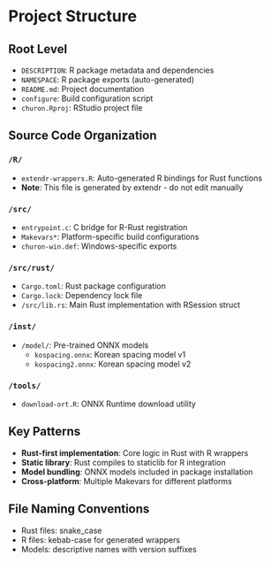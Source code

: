 # Project Structure

## Root Level
- `DESCRIPTION`: R package metadata and dependencies
- `NAMESPACE`: R package exports (auto-generated)
- `README.md`: Project documentation
- `configure`: Build configuration script
- `churon.Rproj`: RStudio project file

## Source Code Organization

### `/R/`
- `extendr-wrappers.R`: Auto-generated R bindings for Rust functions
- **Note**: This file is generated by extendr - do not edit manually

### `/src/`
- `entrypoint.c`: C bridge for R-Rust registration
- `Makevars*`: Platform-specific build configurations
- `churon-win.def`: Windows-specific exports

### `/src/rust/`
- `Cargo.toml`: Rust package configuration
- `Cargo.lock`: Dependency lock file
- `/src/lib.rs`: Main Rust implementation with RSession struct

### `/inst/`
- `/model/`: Pre-trained ONNX models
  - `kospacing.onnx`: Korean spacing model v1
  - `kospacing2.onnx`: Korean spacing model v2

### `/tools/`
- `download-ort.R`: ONNX Runtime download utility

## Key Patterns
- **Rust-first implementation**: Core logic in Rust with R wrappers
- **Static library**: Rust compiles to staticlib for R integration
- **Model bundling**: ONNX models included in package installation
- **Cross-platform**: Multiple Makevars for different platforms

## File Naming Conventions
- Rust files: snake_case
- R files: kebab-case for generated wrappers
- Models: descriptive names with version suffixes